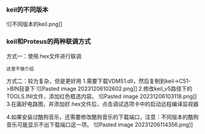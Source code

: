 ### keil的不同版本
![[不同版本的keil.png]]

### keil和Proteus的两种联调方式
方式一：使用.hex文件进行联调
```
这里不做介绍
```

方式二：较为复杂，但是更好用
1.需要下载VDM51.dll，然后复制到keil->C51->BIN目录下
![[Pasted image 20231206102602.png]]
2.修改keil_v5路径下的TOOLS.INI文件，添加红色框选内容。
![[Pasted image 20231206103118.png]]
3.在画好电路图，并添加好.hex文件后，点击调试选项卡中的启动远程编译监视器

4.如果安装过酷狗音乐，还需要修改酷狗音乐的下载端口，注意：不同版本的酷狗音乐可能显示不出下载端口这一项。
![[Pasted image 20231206114356.png]]

